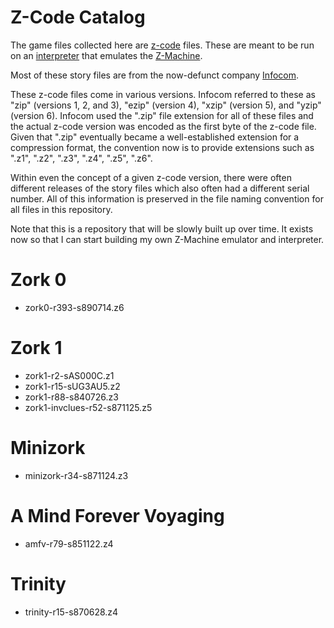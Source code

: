 # Z-Code Catalog

The game files collected here are [z-code](http://inform-fiction.org/zmachine/standards/) files. These are meant to be run on an [interpreter](http://ifwiki.org/index.php/List_of_Z-machine_interpreters) that emulates the [Z-Machine](http://www.ifwiki.org/index.php/Z-machine).

Most of these story files are from the now-defunct company [Infocom](https://en.wikipedia.org/wiki/Infocom).

These z-code files come in various versions. Infocom referred to these as "zip" (versions 1, 2, and 3), "ezip" (version 4), "xzip" (version 5), and "yzip" (version 6). Infocom used the ".zip" file extension for all of these files and the actual z-code version was encoded as the first byte of the z-code file. Given that ".zip" eventually became a well-established extension for a compression format, the convention now is to provide extensions such as ".z1", ".z2", ".z3", ".z4", ".z5", ".z6".

Within even the concept of a given z-code version, there were often different releases of the story files which also often had a different serial number. All of this information is preserved in the file naming convention for all files in this repository.

Note that this is a repository that will be slowly built up over time. It exists now so that I can start building my own Z-Machine emulator and interpreter.

# Zork 0

<ul>
<li>zork0-r393-s890714.z6</li>
</ul>

# Zork 1

<ul>
<li>zork1-r2-sAS000C.z1</li>
<li>zork1-r15-sUG3AU5.z2</li>
<li>zork1-r88-s840726.z3</li>
<li>zork1-invclues-r52-s871125.z5</li>
</ul>

# Minizork

<ul>
<li>minizork-r34-s871124.z3</li>
</ul>

# A Mind Forever Voyaging

<ul>
<li>amfv-r79-s851122.z4</li>
</ul>

# Trinity

<ul>
<li>trinity-r15-s870628.z4</li>
</ul>
